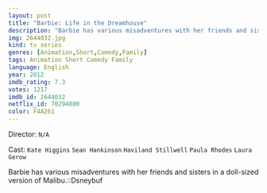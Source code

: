 ```yaml
---
layout: post
title: "Barbie: Life in the Dreamhouse"
description: "Barbie has various misadventures with her friends and sisters in a doll-sized version of Malibu.::Dsneybuf.."
img: 2644032.jpg
kind: tv series
genres: [Animation,Short,Comedy,Family]
tags: Animation Short Comedy Family 
language: English
year: 2012
imdb_rating: 7.3
votes: 1217
imdb_id: 2644032
netflix_id: 70294800
color: F4A261
---
```

Director: `N/A`  

Cast: `Kate Higgins` `Sean Hankinson` `Haviland Stillwell` `Paula Rhodes` `Laura Gerow` 

Barbie has various misadventures with her friends and sisters in a doll-sized version of Malibu.::Dsneybuf